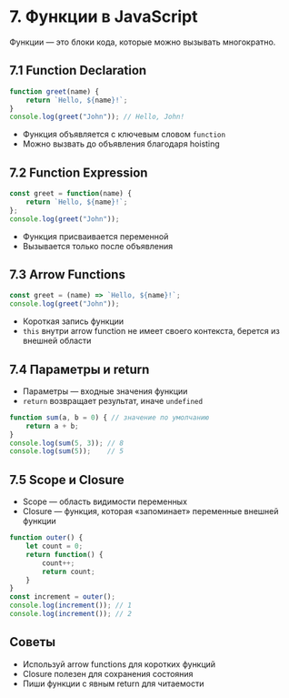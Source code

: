 # 7. Функции в JavaScript

Функции — это блоки кода, которые можно вызывать многократно.

## 7.1 Function Declaration

```javascript
function greet(name) {
    return `Hello, ${name}!`;
}
console.log(greet("John")); // Hello, John!
```

* Функция объявляется с ключевым словом `function`
* Можно вызвать до объявления благодаря hoisting

## 7.2 Function Expression

```javascript
const greet = function(name) {
    return `Hello, ${name}!`;
};
console.log(greet("John"));
```

* Функция присваивается переменной
* Вызывается только после объявления

## 7.3 Arrow Functions

```javascript
const greet = (name) => `Hello, ${name}!`;
console.log(greet("John"));
```

* Короткая запись функции
* `this` внутри arrow function не имеет своего контекста, берется из внешней области

## 7.4 Параметры и return

* Параметры — входные значения функции
* `return` возвращает результат, иначе `undefined`

```javascript
function sum(a, b = 0) { // значение по умолчанию
    return a + b;
}
console.log(sum(5, 3)); // 8
console.log(sum(5));    // 5
```

## 7.5 Scope и Closure

* Scope — область видимости переменных
* Closure — функция, которая «запоминает» переменные внешней функции

```javascript
function outer() {
    let count = 0;
    return function() {
        count++;
        return count;
    }
}
const increment = outer();
console.log(increment()); // 1
console.log(increment()); // 2
```

## Советы

* Используй arrow functions для коротких функций
* Closure полезен для сохранения состояния
* Пиши функции с явным return для читаемости

